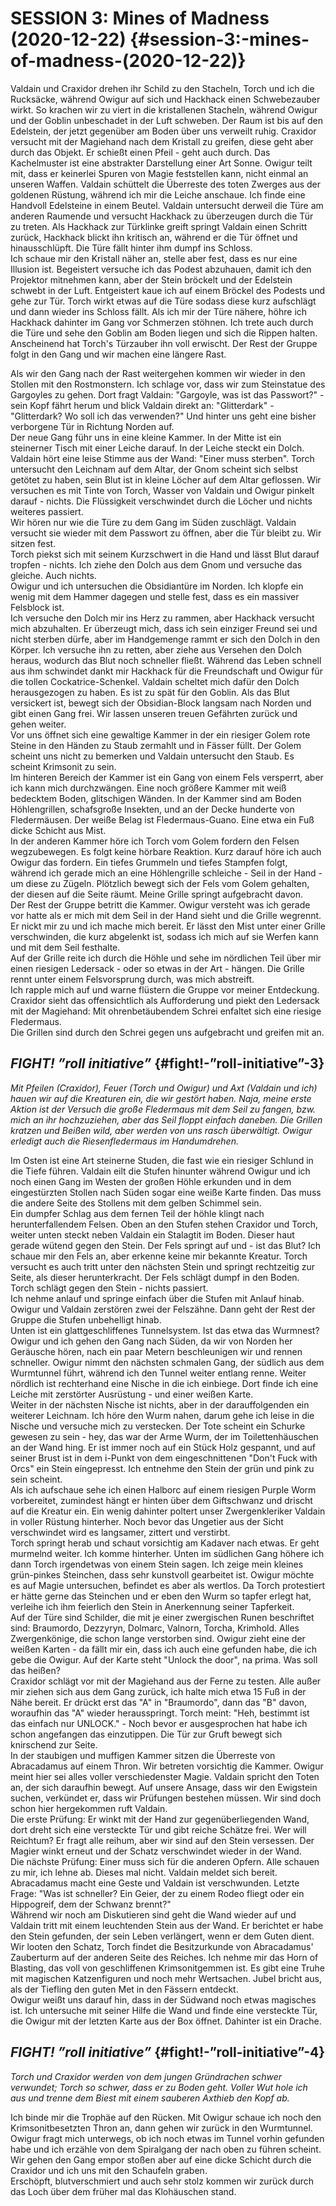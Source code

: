 <!-- Copyright 2020-2025 Dominik Jan Schott. All rights reserved. The license agreement is define in the LICENSE file in the root folder. -->
# **SESSION 3: Mines of Madness 	(2020-12-22)** {#session-3:-mines-of-madness-(2020-12-22)}

Valdain und Craxidor drehen ihr Schild zu den Stacheln, Torch und ich die Rucksäcke, während Owigur auf sich und Hackhack einen Schwebezauber wirkt. So krachen wir zu viert in die kristallenen Stacheln, während Owigur und der Goblin unbeschadet in der Luft schweben. Der Raum ist bis auf den Edelstein, der jetzt gegenüber am Boden über uns verweilt ruhig. Craxidor versucht mit der Magiehand nach dem Kristall zu greifen, diese geht aber durch das Objekt. Er schießt einen Pfeil \- geht auch durch. Das Kachelmuster ist eine abstrakter Darstellung einer Art Sonne. Owigur teilt mit, dass er keinerlei Spuren von Magie feststellen kann, nicht einmal an unseren Waffen. Valdain schüttelt die Überreste des toten Zwerges aus der goldenen Rüstung, während ich mir die Leiche anschaue. Ich finde eine Handvoll Edelsteine in einem Beutel. Valdain untersucht derweil die Türe am anderen Raumende und versucht Hackhack zu überzeugen durch die Tür zu treten. Als Hackhack zur Türklinke greift springt Valdain einen Schritt zurück, Hackhack blickt ihn kritisch an, während er die Tür öffnet und hinausschlüpft. Die Türe fällt hinter ihm dumpf ins Schloss.  
Ich schaue mir den Kristall näher an, stelle aber fest, dass es nur eine Illusion ist. Begeistert versuche ich das Podest abzuhauen, damit ich den Projektor mitnehmen kann, aber der Stein bröckelt und der Edelstein schwebt in der Luft. Entgeistert kaue ich auf einem Bröckel des Podests und gehe zur Tür. Torch wirkt etwas auf die Türe sodass diese kurz aufschlägt und dann wieder ins Schloss fällt. Als ich mir der Türe nähere, höhre ich Hackhack dahinter im Gang vor Schmerzen stöhnen. Ich trete auch durch die Türe und sehe den Goblin am Boden liegen und sich die Rippen halten. Anscheinend hat Torch's Türzauber ihn voll erwischt. Der Rest der Gruppe folgt in den Gang und wir machen eine längere Rast.

Als wir den Gang nach der Rast weitergehen kommen wir wieder in den Stollen mit den Rostmonstern. Ich schlage vor, dass wir zum Steinstatue des Gargoyles zu gehen. Dort fragt Valdain: "Gargoyle, was ist das Passwort?" \- sein Kopf fährt herum und blick Valdain direkt an: "Glitterdark" \- "Glitterdark? Wo soll ich das verwenden?" Und hinter uns geht eine bisher verborgene Tür in Richtung Norden auf.  
Der neue Gang führ uns in eine kleine Kammer. In der Mitte ist ein steinerner Tisch mit einer Leiche darauf. In der Leiche steckt ein Dolch. Valdain hört eine leise Stimme aus der Wand: "Einer muss sterben". Torch untersucht den Leichnam auf dem Altar, der Gnom scheint sich selbst getötet zu haben, sein Blut ist in kleine Löcher auf dem Altar geflossen. Wir versuchen es mit Tinte von Torch, Wasser von Valdain und Owigur pinkelt darauf \- nichts. Die Flüssigkeit verschwindet durch die Löcher und nichts weiteres passiert.  
Wir hören nur wie die Türe zu dem Gang im Süden zuschlägt. Valdain versucht sie wieder mit dem Passwort zu öffnen, aber die Tür bleibt zu. Wir sitzen fest.  
Torch piekst sich mit seinem Kurzschwert in die Hand und lässt Blut darauf tropfen \- nichts. Ich ziehe den Dolch aus dem Gnom und versuche das gleiche. Auch nichts.  
Owigur und ich untersuchen die Obsidiantüre im Norden. Ich klopfe ein wenig mit dem Hammer dagegen und stelle fest, dass es ein massiver Felsblock ist.  
Ich versuche den Dolch mir ins Herz zu rammen, aber Hackhack versucht mich abzuhalten. Er überzeugt mich, dass ich sein einziger Freund sei und nicht sterben dürfe, aber im Handgemenge rammt er sich den Dolch in den Körper. Ich versuche ihn zu retten, aber ziehe aus Versehen den Dolch heraus, wodurch das Blut noch schneller fließt. Während das Leben schnell aus ihm schwindet dankt mir Hackhack für die Freundschaft und Owigur für die tollen Cockatrice-Schenkel. Valdain scheltet mich dafür den Dolch herausgezogen zu haben. Es ist zu spät für den Goblin. Als das Blut versickert ist, bewegt sich der Obsidian-Block langsam nach Norden und gibt einen Gang frei. Wir lassen unseren treuen Gefährten zurück und gehen weiter.  
Vor uns öffnet sich eine gewaltige Kammer in der ein riesiger Golem rote Steine in den Händen zu Staub zermahlt und in Fässer füllt. Der Golem scheint uns nicht zu bemerken und Valdain untersucht den Staub. Es scheint Krimsonit zu sein.  
Im hinteren Bereich der Kammer ist ein Gang von einem Fels versperrt, aber ich kann mich durchzwängen. Eine noch größere Kammer mit weiß bedecktem Boden, glitschigen Wänden. In der Kammer sind am Boden Höhlengrillen, schafsgroße Insekten, und an der Decke hunderte von Fledermäusen. Der weiße Belag ist Fledermaus-Guano. Eine etwa ein Fuß dicke Schicht aus Mist.  
In der anderen Kammer höre ich Torch vom Golem fordern den Felsen wegzubewegen. Es folgt keine hörbare Reaktion. Kurz darauf höre ich auch Owigur das fordern. Ein tiefes Grummeln und tiefes Stampfen folgt, während ich gerade mich an eine Höhlengrille schleiche \- Seil in der Hand \- um diese zu Zügeln. Plötzlich bewegt sich der Fels vom Golem gehalten, der diesen auf die Seite räumt. Meine Grille springt aufgebracht davon.  
Der Rest der Gruppe betritt die Kammer. Owigur versteht was ich gerade vor hatte als er mich mit dem Seil in der Hand sieht und die Grille wegrennt. Er nickt mir zu und ich mache mich bereit. Er lässt den Mist unter einer Grille verschwinden, die kurz abgelenkt ist, sodass ich mich auf sie Werfen kann und mit dem Seil festhalte.  
Auf der Grille reite ich durch die Höhle und sehe im nördlichen Teil über mir einen riesigen Ledersack \- oder so etwas in der Art \- hängen. Die Grille rennt unter einem Felsvorsprung durch, was mich abstreift.  
Ich rapple mich auf und warne flüstern die Gruppe vor meiner Entdeckung. Craxidor sieht das offensichtlich als Aufforderung und piekt den Ledersack mit der Magiehand: Mit ohrenbetäubendem Schrei enfaltet sich eine riesige Fledermaus.  
Die Grillen sind durch den Schrei gegen uns aufgebracht und greifen mit an.

## ***FIGHT\! ”roll initiative”*** {#fight!-”roll-initiative”-3}

*Mit Pfeilen (Craxidor), Feuer (Torch und Owigur) und Axt (Valdain und ich) hauen wir auf die Kreaturen ein, die wir gestört haben. Naja, meine erste Aktion ist der Versuch die große Fledermaus mit dem Seil zu fangen, bzw. mich an ihr hochzuziehen, aber das Seil floppt einfach daneben. Die Grillen kratzen und Beißen wild, aber werden von uns rasch überwältigt. Owigur erledigt auch die Riesenfledermaus im Handumdrehen.*

Im Osten ist eine Art steinerne Studen, die fast wie ein riesiger Schlund in die Tiefe führen. Valdain eilt die Stufen hinunter während Owigur und ich noch einen Gang im Westen der großen Höhle erkunden und in dem eingestürzten Stollen nach Süden sogar eine weiße Karte finden. Das muss die andere Seite des Stollens mit dem gelben Schimmel sein.  
Ein dumpfer Schlag aus dem fernen Teil der höhle klingt nach herunterfallendem Felsen. Oben an den Stufen stehen Craxidor und Torch, weiter unten steckt neben Valdain ein Stalagtit im Boden. Dieser haut gerade wütend gegen den Stein. Der Fels springt auf und \- ist das Blut? Ich schaue mir den Fels an, aber erkenne keine mir bekannte Kreatur. Torch versucht es auch tritt unter den nächsten Stein und springt rechtzeitig zur Seite, als dieser herunterkracht. Der Fels schlägt dumpf in den Boden. Torch schlägt gegen den Stein \- nichts passiert.  
Ich nehme anlauf und springe einfach über die Stufen mit Anlauf hinab. Owigur und Valdain zerstören zwei der Felszähne. Dann geht der Rest der Gruppe die Stufen unbehelligt hinab.  
Unten ist ein glattgeschliffenes Tunnelsystem. Ist das etwa das Wurmnest?  
Owigur und ich gehen den Gang nach Süden, da wir von Norden her Geräusche hören, nach ein paar Metern beschleunigen wir und rennen schneller. Owigur nimmt den nächsten schmalen Gang, der südlich aus dem Wurmtunnel führt, während ich den Tunnel weiter entlang renne. Weiter nördlich ist rechterhand eine Nische in die ich einbiege. Dort finde ich eine Leiche mit zerstörter Ausrüstung \- und einer weißen Karte.  
Weiter in der nächsten Nische ist nichts, aber in der darauffolgenden ein weiterer Leichnam. Ich höre den Wurm nahen, darum gehe ich leise in die Nische und versuche mich zu verstecken. Der Tote scheint ein Schurke gewesen zu sein \- hey, das war der Arme Wurm, der im Toilettenhäuschen an der Wand hing. Er ist immer noch auf ein Stück Holz gespannt, und auf seiner Brust ist in dem i-Punkt von dem eingeschnittenen "Don't Fuck with Orcs" ein Stein eingepresst. Ich entnehme den Stein der grün und pink zu sein scheint.  
Als ich aufschaue sehe ich einen Halborc auf einem riesigen Purple Worm vorbereitet, zumindest hängt er hinten über dem Giftschwanz und drischt auf die Kreatur ein. Ein wenig dahinter poltert unser Zwergenkleriker Valdain in voller Rüstung hinterher. Noch bevor das Ungetier aus der Sicht verschwindet wird es langsamer, zittert und verstirbt.  
Torch springt herab und schaut vorsichtig am Kadaver nach etwas. Er geht murmelnd weiter. Ich komme hinterher. Unten im südlichen Gang höhere ich dann Torch irgendetwas von einem Stein sagen. Ich zeige mein kleines grün-pinkes Steinchen, dass sehr kunstvoll gearbeitet ist. Owigur möchte es auf Magie untersuchen, befindet es aber als wertlos. Da Torch protestiert er hätte gerne das Steinchen und er eben den Wurm so tapfer erlegt hat, verleihe ich ihm feierlich den Stein in Anerkennung seiner Tapferkeit.  
Auf der Türe sind Schilder, die mit je einer zwergischen Runen beschriftet sind: Braumordo, Dezzyryn, Dolmarc, Valnorn, Torcha, Krimhold. Alles Zwergenkönige, die schon lange verstorben sind. Owigur zieht eine der weißen Karten \- da fällt mir ein, dass ich auch eine gefunden habe, die ich gebe die Owigur. Auf der Karte steht "Unlock the door", na prima. Was soll das heißen?  
Craxidor schlägt vor mit der Magiehand aus der Ferne zu testen. Alle außer mir ziehen sich aus dem Gang zurück, ich halte mich etwa 15 Fuß in der Nähe bereit. Er drückt erst das "A" in "Braumordo", dann das "B" davon, woraufhin das "A" wieder herausspringt. Torch meint: "Heh, bestimmt ist das einfach nur UNLOCK." \- Noch bevor er ausgesprochen hat habe ich schon angefangen das einzutippen. Die Tür zur Gruft bewegt sich knirschend zur Seite.  
In der staubigen und muffigen Kammer sitzen die Überreste von Abracadamus auf einem Thron. Wir betreten vorsichtig die Kammer. Owigur meint hier sei alles voller verschiedenster Magie. Valdain spricht den Toten an, der sich daraufhin bewegt. Auf unsere Ansage, dass wir den Ewigstein suchen, verkündet er, dass wir Prüfungen bestehen müssen. Wir sind doch schon hier hergekommen ruft Valdain.  
Die erste Prüfung: Er winkt mit der Hand zur gegenüberliegenden Wand, dort dreht sich eine versteckte Tür und gibt reiche Schätze frei. Wer will Reichtum? Er fragt alle reihum, aber wir sind auf den Stein versessen. Der Magier winkt erneut und der Schatz verschwindet wieder in der Wand.  
Die nächste Prüfung: Einer muss sich für die anderen Opfern. Alle schauen zu mir, ich lehne ab. Dieses mal nicht. Valdain meldet sich bereit. Abracadamus macht eine Geste und Valdain ist verschwunden. Letzte Frage: "Was ist schneller? Ein Geier, der zu einem Rodeo fliegt oder ein Hippogreif, dem der Schwanz brennt?"  
Während wir noch am Diskutieren sind geht die Wand wieder auf und Valdain tritt mit einem leuchtenden Stein aus der Wand. Er berichtet er habe den Stein gefunden, der sein Leben verlängert, wenn er dem Guten dient.  
Wir looten den Schatz, Torch findet die Besitzurkunde von Abracadamus' Zauberturm auf der anderen Seite des Reiches. Ich nehme mir das Horn of Blasting, das voll von geschliffenen Krimsonitgemmen ist. Es gibt eine Truhe mit magischen Katzenfiguren und noch mehr Wertsachen. Jubel bricht aus, als der Tiefling den guten Met in den Fässern entdeckt.  
Owigur weißt uns darauf hin, dass in der Südwand noch etwas magisches ist. Ich untersuche mit seiner Hilfe die Wand und finde eine versteckte Tür, die Owigur mit der letzten Karte aus der Box öffnet. Dahinter ist ein Drache.

## ***FIGHT\! ”roll initiative”*** {#fight!-”roll-initiative”-4}

*Torch und Craxidor werden von dem jungen Gründrachen schwer verwundet; Torch so schwer, dass er zu Boden geht. Voller Wut hole ich aus und trenne dem Biest mit einem sauberen Axthieb den Kopf ab.*

Ich binde mir die Trophäe auf den Rücken. Mit Owigur schaue ich noch den Krimsonitbesetzten Thron an, dann gehen wir zurück in den Wurmtunnel. Owigur fragt mich unterwegs, ob ich noch etwas im Tunnel vorhin gefunden habe und ich erzähle von dem Spiralgang der nach oben zu führen scheint. Wir gehen den Gang empor stoßen aber auf eine dicke Schicht durch die Craxidor und ich uns mit den Schaufeln graben.  
Erschöpft, blutverschmiert und auch sehr stolz kommen wir zurück durch das Loch über dem früher mal das Klohäuschen stand.
